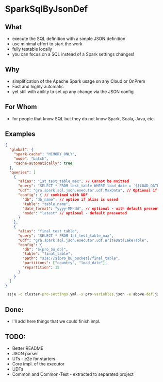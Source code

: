 # SparkSqlByJsonDef

## What
- execute the SQL definition with a simple JSON definition
- use minimal effort to start the work
- fully testable locally
- you can focus on a SQL instead of a Spark settings changes!

## Why
- simplification of the Apache Spark usage on any Cloud or OnPrem
- Fast and highly automatic
- yet still with ability to set up any change via the JSON config

## For Whom
- for people that know SQL but they do not know Spark, Scala, Java, etc.

## Examples

```json
{
  "global": {
    "spark-cache": "MEMORY_ONLY",
    "mode": "batch",
    "cache-automatically": true
  },
  "queries": [
    {
      "alias": "1st_test_table_max", // Cannot be mnitted
      "query": "SELECT * FROM test_table WHERE load_date = '${LOAD_DATE}'", // optional if `UDF` present
      "udf": "gra.spark.sql.json.executor.udf.MaxData", // Optional if `query` present
      "config": { // combined with UDF
        "db": "db_name", // option if alias is ussed
        "table": "table_name",
        "date_format": "yyyy-MM-dd", // optional - with default presented
        "mode": "latest" // optional - default presented
      }
    },
    {
      "alias": "final_test_table",
      "query": "SELECT * FROM 1st_test_table_max",
      "udf": "gra.spark.sql.json.executor.udf.WriteDataLakeTable",
      "config": {
        "db": "${pro_bu_db}",
        "table": "final_table",
        "path": "s3a://${pro_bu_bucket}/final_table",
        "partitions": ["country", "load_date"],
        "repartition": 15
      }
    }
  ]
}
```

```cmd
 ssje -c cluster-pro-settings.yml -s pro-variables.json -e above-def.json -v "{ "LOAD_DATE": "1999-07-02"}
```

## Done:
- I'll add here things that we could finish impl.

## TODO:
- Better README
- JSON parser
- UTs - e2e for starters
- Core impl. of the executor
- UDFs
- Common and Common-Test - extracted to separated project

